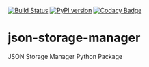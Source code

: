 [![Build Status](https://travis-ci.org/hefnawi/json-storage-manager.svg?branch=master)](https://travis-ci.org/hefnawi/json-storage-manager) [![PyPI version](https://badge.fury.io/py/json-storage-manager.svg)](https://badge.fury.io/py/json-storage-manager) [![Codacy Badge](https://api.codacy.com/project/badge/Grade/08b84b770a7245a9b4cf613c4eb7b857)](https://www.codacy.com/app/hefnawi/json-storage-manager?utm_source=github.com&amp;utm_medium=referral&amp;utm_content=hefnawi/json-storage-manager&amp;utm_campaign=Badge_Grade)

# json-storage-manager
JSON Storage Manager Python Package
